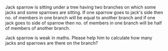 Jack sparrow is sitting under a tree having two branches on which some jacks and some sparrows are sitting. If one sparrow goes to jack's side then no. of members in one branch will be equal to another branch and if one jack goes to side of sparrow then no. of members in one branch will be half of members of another branch.

Jack sparrow is weak in maths. Please help him to calculate how many jacks and sparrows are there on the branch?